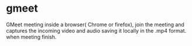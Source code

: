 # gmeet
GMeet meeting inside a browser( Chrome or firefox), join the meeting and captures the incoming video and audio saving it locally in the .mp4 format. when meeting finish.

